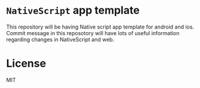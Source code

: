 # `NativeScript` app template

This repository will be having Native script app template for android and ios. Commit message in this reposotory will have lots of useful information regarding changes in NativeScript and web.

# License
MIT